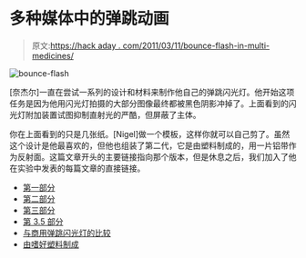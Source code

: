 # 多种媒体中的弹跳动画

> 原文:[https://hack aday . com/2011/03/11/bounce-flash-in-multi-medicines/](https://hackaday.com/2011/03/11/bounce-flash-in-multiple-mediums/)

![](../Images/02a76fa08994d19e8690fedb5454cb9c.png "bounce-flash")

[奈杰尔]一直在尝试一系列的设计和材料来制作他自己的弹跳闪光灯。他开始这项任务是因为他用闪光灯拍摄的大部分图像最终都被黑色阴影冲掉了。上面看到的闪光灯附加装置试图抑制直射光的严酷，但屏蔽了主体。

你在上面看到的只是几张纸。[Nigel]做一个模板，这样你就可以自己剪了。虽然这个设计是他最喜欢的，但他也组装了第二代，它是由塑料制成的，用一片铝带作为反射面。这篇文章开头的主要链接指向那个版本，但是休息之后，我们加入了他在实验中发表的每篇文章的直接链接。

*   [第一部分](http://phototinker.blogspot.com/2011/03/cheap-bounce-flash.html)
*   [第二部分](http://phototinker.blogspot.com/2011/03/cheap-bounce-part-2.html)
*   [第三部分](http://phototinker.blogspot.com/2011/03/cheap-bounce-part-3.html)
*   [第 3.5 部分](http://phototinker.blogspot.com/2011/03/cheap-bounce-part-35.html)
*   [与商用弹跳闪光灯的比较](http://phototinker.blogspot.com/2011/03/cheap-bounce-vs-sb-800.html)
*   [由嗜好塑料制成](http://phototinker.blogspot.com/2011/03/cheap-bounce-revision-2.html)